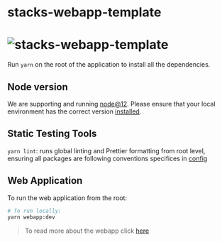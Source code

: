 # stacks-webapp-template

# ![stacks-webapp-template](.github/images/stacks_logo.png)

Run `yarn` on the root of the application to install all the dependencies.

## Node version
We are supporting and running [node@12](https://nodejs.org/en/about/releases/). Please ensure that your local environment has the correct version [installed](https://nodejs.org/en/download/).

## Static Testing Tools

`yarn lint`: runs global linting and Prettier formatting from root level, ensuring all packages are following conventions specifices in [config](.eslintrc)

## Web Application

To run the web application from the root:

```bash
# To run locally:
yarn webapp:dev
```

> To read more about the webapp click [here](./webapp/README.md)
